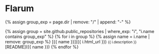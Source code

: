 # Flarum

{% assign group_exp = page.dir | remove: "/" | append: "-" %}

{% assign group = site.github.public_repositories | where_exp: "i", "i.name contains group_exp" %}
{% for i in group %}
  {% assign name = i.name | remove: group_exp %}
  <span class="block">[{{ name }}]({{ i.html_url }})</span>
  <span class="block"><small>{{ i.description }}</small></span>
  <span class="block">[README]({{ name }})</span>
{% endfor %}
